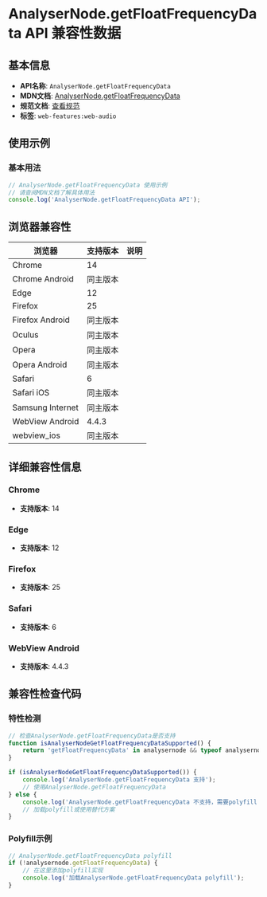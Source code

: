 # AnalyserNode.getFloatFrequencyData API 兼容性数据

## 基本信息

- **API名称**: `AnalyserNode.getFloatFrequencyData`
- **MDN文档**: [AnalyserNode.getFloatFrequencyData](https://developer.mozilla.org/docs/Web/API/AnalyserNode/getFloatFrequencyData)
- **规范文档**: [查看规范](https://webaudio.github.io/web-audio-api/#dom-analysernode-getfloatfrequencydata)
- **标签**: `web-features:web-audio`

## 使用示例

### 基本用法

```javascript
// AnalyserNode.getFloatFrequencyData 使用示例
// 请查阅MDN文档了解具体用法
console.log('AnalyserNode.getFloatFrequencyData API');
```

## 浏览器兼容性

| 浏览器 | 支持版本 | 说明 |
|--------|----------|------|
| Chrome | 14 |  |
| Chrome Android | 同主版本 |  |
| Edge | 12 |  |
| Firefox | 25 |  |
| Firefox Android | 同主版本 |  |
| Oculus | 同主版本 |  |
| Opera | 同主版本 |  |
| Opera Android | 同主版本 |  |
| Safari | 6 |  |
| Safari iOS | 同主版本 |  |
| Samsung Internet | 同主版本 |  |
| WebView Android | 4.4.3 |  |
| webview_ios | 同主版本 |  |

## 详细兼容性信息

### Chrome

- **支持版本**: 14

### Edge

- **支持版本**: 12

### Firefox

- **支持版本**: 25

### Safari

- **支持版本**: 6

### WebView Android

- **支持版本**: 4.4.3

## 兼容性检查代码

### 特性检测

```javascript
// 检查AnalyserNode.getFloatFrequencyData是否支持
function isAnalyserNodeGetFloatFrequencyDataSupported() {
    return 'getFloatFrequencyData' in analysernode && typeof analysernode.getFloatFrequencyData === 'function';
}

if (isAnalyserNodeGetFloatFrequencyDataSupported()) {
    console.log('AnalyserNode.getFloatFrequencyData 支持');
    // 使用AnalyserNode.getFloatFrequencyData
} else {
    console.log('AnalyserNode.getFloatFrequencyData 不支持，需要polyfill');
    // 加载polyfill或使用替代方案
}
```

### Polyfill示例

```javascript
// AnalyserNode.getFloatFrequencyData polyfill
if (!analysernode.getFloatFrequencyData) {
    // 在这里添加polyfill实现
    console.log('加载AnalyserNode.getFloatFrequencyData polyfill');
}
```


